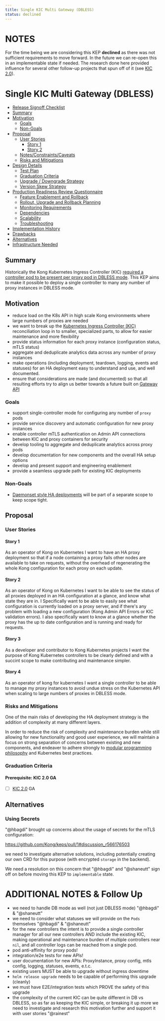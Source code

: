 ```yaml
---
title: Single KIC Multi Gateway (DBLESS)
status: declined
---
```


# NOTES

For the time being we are considering this KEP **declined** as there was not sufficient requirements to move forward. In the future we can re-open this in an implementable state if needed. The research done here provided influence for several other follow-up projects that spun off of it (see [KIC 2.0][kic2]).

[kic2]:https://github.com/Kong/kubernetes-ingress-controller/milestone/12

# Single KIC Multi Gateway (DBLESS)

<!-- toc -->
- [Release Signoff Checklist](#release-signoff-checklist)
- [Summary](#summary)
- [Motivation](#motivation)
  - [Goals](#goals)
  - [Non-Goals](#non-goals)
- [Proposal](#proposal)
  - [User Stories](#user-stories)
    - [Story 1](#story-1)
    - [Story 2](#story-2)
  - [Notes/Constraints/Caveats](#notesconstraintscaveats)
  - [Risks and Mitigations](#risks-and-mitigations)
- [Design Details](#design-details)
  - [Test Plan](#test-plan)
  - [Graduation Criteria](#graduation-criteria)
  - [Upgrade / Downgrade Strategy](#upgrade--downgrade-strategy)
  - [Version Skew Strategy](#version-skew-strategy)
- [Production Readiness Review Questionnaire](#production-readiness-review-questionnaire)
  - [Feature Enablement and Rollback](#feature-enablement-and-rollback)
  - [Rollout, Upgrade and Rollback Planning](#rollout-upgrade-and-rollback-planning)
  - [Monitoring Requirements](#monitoring-requirements)
  - [Dependencies](#dependencies)
  - [Scalability](#scalability)
  - [Troubleshooting](#troubleshooting)
- [Implementation History](#implementation-history)
- [Drawbacks](#drawbacks)
- [Alternatives](#alternatives)
- [Infrastructure Needed](#infrastructure-needed)
<!-- /toc -->

## Summary

Historically the Kong Kubernetes Ingress Controller (KIC) [required a controller pod to be present per proxy pod in DBLESS mode][kic702]. This KEP aims to make it possible to deploy a single controller to many any number of proxy instances in DBLESS mode.

[kic702]:https://github.com/Kong/kubernetes-ingress-controller/issues/702

## Motivation

- reduce load on the K8s API in high scale Kong environments where large numbers of proxies are needed
- we want to break up the [Kubernetes Ingress Controller (KIC)][kic] reconciliation loop in to smaller, specialized parts, to allow for easier maintenance and more flexibility
- provide status information for each proxy instance (configuration status, mTLS status)
- aggregate and deduplicate analytics data across any number of proxy instances
- make operations (including deployment, teardown, logging, events and statuses) for an HA deployment easy to understand and use, and well documented.
- ensure that considerations are made (and documented) so that all resulting efforts try to align us better towards a future built on [Gateway API][gateway-api]

[kic]:https://github.com/kong/kubernetes-ingress-controller
[gateway-api]:https://kubernetes-sigs.github.io/gateway-api/

### Goals

- support single-controller mode for configuring any number of `proxy` pods
- provide service discovery and automatic configuration for new proxy instances
- enable controller mTLS authentication on Admin API connections between KIC and proxy containers for security
- develop tooling to aggregate and deduplicate analytics across proxy pods
- develop documentation for new components and the overall HA setup options
- develop and present support and engineering enablement
- provide a seamless upgrade path for existing KIC deployments

### Non-Goals

- [Daemonset style HA deployments][daemonset-mode] will be part of a separate scope to keep scope tight.

[daemonset-mode]:https://github.com/Kong/kubernetes-ingress-controller/issues/682

## Proposal

### User Stories

#### Story 1

As an operator of Kong on Kubernetes I want to have an HA proxy deployment so that if a node containing a proxy fails other nodes are available to take on requests, without the overhead of regenerating the whole Kong configuration for each proxy on each update.

#### Story 2

As an operator of Kong on Kubernetes I want to be able to see the status of all proxies deployed in an HA configuration at a glance, and know what state they are in. I Specifically want to be able to easily see what configuration is currently loaded on a proxy server, and if there's any problem with loading a new configuration (Kong Admin API Errors or KIC validation errors). I also specifically want to know at a glance whether the proxy has the up to date configuration and is running and ready for requests.

#### Story 3

As a developer and contributor to Kong Kubernetes projects I want the purpose of Kong Kubernetes controllers to be clearly defined and with a succint scope to make contributing and maintenance simpler.

#### Story 4

As an operator of kong for kubernetes I want a single controller to be able to manage my proxy instances to avoid undue stress on the Kubernetes API when scaling to large numbers of proxies in DBLESS mode.

### Risks and Mitigations

One of the main risks of developing the HA deployment strategy is the addition of complexity at many different layers.

In order to reduce the risk of complexity and maintenance burden while still allowing for new functionality and good user experience, we will maintain a focus on strong separation of concerns between existing and new components, and endeaver to adhere strongly to [modular programming philosophy][modular-programming] and Kubernetes best practices.

[modular-programming]:https://en.wikipedia.org/wiki/Module_(programming)

### Graduation Criteria

#### Prerequisite: KIC 2.0 GA

- [ ] [KIC 2.0][kic2] GA

[kic2]:https://github.com/Kong/kubernetes-ingress-controller/milestone/12

## Alternatives

### Using Secrets

"@hbagdi" brought up concerns about the usage of secrets for the mTLS configuration:

https://github.com/Kong/keps/pull/1#discussion_r566176503

we need to investigate alternative solutions, including potentially creating our own CRD for this purpose (with encrypted `storage` in the backend).

We need a resolution on this concern that "@hbagdi" and "@shaneutt" sign off on before moving this KEP to `implementable` state.

# ADDITIONAL NOTES & Follow Up

- we need to handle DB mode as well (not just DBLESS mode) "@hbagdi" & "@shaneutt"
- we need to consider what statuses we will provide on the `Pods` themselves "@hbagdi" & "@shaneutt"
- for the new controllers the intent is to provide a single controller manager for all our new controllers AND include the existing KIC, making operational and maintenance burden of multiple controllers near `nil`, and all controller logs can be reached from a single pod.
- pod anti-affinity for proxy pods!
- integration/e2e tests for new APIs!
- user documentation for new APIs: ProxyInstance, proxy config, mtls config, logging, statuses, events, e.t.c.
- existing users MUST be able to upgrade without ingress downtime
- `helm release upgrade` needs to be capable of performing this upgrade (cleanly)
- we must have E2E/integration tests which PROVE the safety of this upgrade
- the complexity of the current KIC can be quite different in DB vs DBLESS, so as far as keeping the KIC simple, or breaking it up more we need to investigate and research this motivation further and support it with user stories "@rainest"
